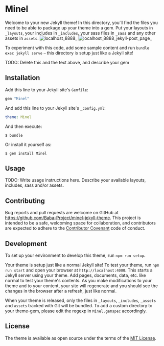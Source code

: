 # Minel

Welcome to your new Jekyll theme! In this directory, you'll find the files you need to be able to package up your theme into a gem. Put your layouts in `_layouts`, your includes in `_includes`, your sass files in `_sass` and any other assets in `assets`.
![localhost_8888_](https://github.com/user-attachments/assets/6d1b9093-a38e-4c5e-830b-e72a11424eba)
![localhost_8888_jekyll-post_page_](https://github.com/user-attachments/assets/526452a5-9d3c-4b11-bc41-4771d65cd96e)

To experiment with this code, add some sample content and run `bundle exec jekyll serve` – this directory is setup just like a Jekyll site!

TODO: Delete this and the text above, and describe your gem



## Installation

Add this line to your Jekyll site's `Gemfile`:

```ruby
gem "Minel"
```

And add this line to your Jekyll site's `_config.yml`:

```yaml
theme: Minel
```

And then execute:

    $ bundle

Or install it yourself as:

    $ gem install Minel

## Usage

TODO: Write usage instructions here. Describe your available layouts, includes, sass and/or assets.

## Contributing

Bug reports and pull requests are welcome on GitHub at https://github.com/Baba-Project/minel-jekyll-theme. This project is intended to be a safe, welcoming space for collaboration, and contributors are expected to adhere to the [Contributor Covenant](https://github.com/Baba-Project/minel-jekyll-theme/blob/main/CODE_OF_CONDUCT.md) code of conduct.

## Development

To set up your environment to develop this theme, run `npm run setup`.

Your theme is setup just like a normal Jekyll site! To test your theme, run `npm run start` and open your browser at `http://localhost:4000`. This starts a Jekyll server using your theme. Add pages, documents, data, etc. like normal to test your theme's contents. As you make modifications to your theme and to your content, your site will regenerate and you should see the changes in the browser after a refresh, just like normal.

When your theme is released, only the files in `_layouts`, `_includes`, `_assets` and `assets` tracked with Git will be bundled.
To add a custom directory to your theme-gem, please edit the regexp in `Minel.gemspec` accordingly.

## License

The theme is available as open source under the terms of the [MIT License](https://opensource.org/licenses/MIT).
